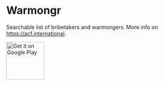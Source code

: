 # Warmongr

Searchable list of bribetakers and warmongers. More info on https://acf.international.

<a href='https://play.google.com/store/apps/details?id=com.sirekanian.warmongr'><img height='100' alt='Get it on Google Play' src='https://play.google.com/intl/en_us/badges/images/generic/en_badge_web_generic.png'/></a>
